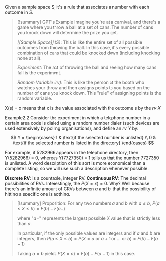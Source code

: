 Given a sample space S, it's a rule that associates a number with each outcome in $S$. 

> [!summary] GPT's Example
> Imagine you're at a carnival, and there's a game where you throw a ball at a set of cans. The number of cans you knock down will determine the prize you get.
> 
> *[[Sample Space]] (S)*: This is like the entire set of all possible outcomes from throwing the ball. In this case, it's every possible combination of cans that could be knocked down (including knocking none at all).
> 
> *Experiment*: The act of throwing the ball and seeing how many cans fall is the experiment.
> 
> *Random Variable (rv)*: This is like the person at the booth who watches your throw and then assigns points to you based on the number of cans you knock down. This "rule" of assigning points is the random variable.

X(s) = x means that x is the value associated with the outcome s by the $rv\ X$

Example2.2 Consider the experiment in which a telephone number in a certain area code is dialed using a random number dialer (such devices are used extensively by polling organisations), and define an $rv$ $Y$ by:

$$
Y = \begin{cases} 
1 & \text{if the selected number is unlisted} \\
0 & \text{if the selected number is listed in the directory}
\end{cases}
$$

For example, if 5282966 appears in the telephone directory, then Y(5282966) = 0, whereas Y(7727350) = 1 tells us that the number 7727350 is unlisted. A word description of this sort is more economical than a complete listing, so we will use such a description whenever possible. 

**Discrete RV**: is a countable, integer RV.
**Continuous RV**: The decimal possibilities of RVs. Interestingly, the $P(X=x) = 0$. Why? Well because there's an infinite amount of CRVs between $a$ and $b$, that the possibility of hitting a specific one is nothing. 

> [!summary] Proposition:
> For any two numbers $a$ and $b$ with $a \leq b$,
> $P(a \leq X \leq b) = F(b) - F(a-)$ 
> 
> where "$a-$" represents the largest possible $X$ value that is strictly less than $a$. 
> 
> In particular, if the only possible values are integers and if $a$ and $b$ are integers, then $P(a \leq X \leq b) = P(X = a \text{ or } a + 1 \text{ or ... or } b) = F(b) - F(a - 1)$
> 
> Taking $a = b$ yields $P(X = a) = F(a) - F(a - 1)$ in this case.
